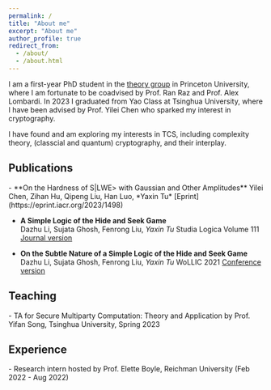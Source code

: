```yaml
---
permalink: /
title: "About me"
excerpt: "About me"
author_profile: true
redirect_from: 
  - /about/
  - /about.html
---
```


I am a first-year PhD student in the [theory group](https://theory.cs.princeton.edu/) in Princeton University, where I am fortunate to be coadvised by Prof. Ran Raz and Prof. Alex Lombardi. In 2023 I graduated from Yao Class at Tsinghua University, where I have been advised by Prof. Yilei Chen who sparked my interest in cryptography.  

I have found and am exploring my interests in TCS, including complexity theory, (classcial and quantum) cryptography, and their interplay. 

<h2 id="publications"> Publications</h2>
- **On the Hardness of S|LWE> with Gaussian and Other Amplitudes**
  Yilei Chen, Zihan Hu, Qipeng Liu, Han Luo, *Yaxin Tu*
  [Eprint](https://eprint.iacr.org/2023/1498)

- **A Simple Logic of the Hide and Seek Game**   
  Dazhu Li, Sujata Ghosh, Fenrong Liu, *Yaxin Tu*
  Studia Logica Volume 111
  [Journal version](https://link.springer.com/article/10.1007/s11225-023-10039-4)

- **On the Subtle Nature of a Simple Logic of the Hide and Seek Game**   
  Dazhu Li, Sujata Ghosh, Fenrong Liu, *Yaxin Tu*
  WoLLIC 2021 
  [Conference version](https://link.springer.com/chapter/10.1007/978-3-030-88853-4_13)

<h2 id="teaching"> Teaching</h2>
- TA for Secure Multiparty Computation: Theory and Application by Prof. Yifan Song, Tsinghua University, Spring 2023

<h2 id="experience"> Experience</h2>
- Research intern hosted by Prof. Elette Boyle, Reichman University (Feb 2022 - Aug 2022)
